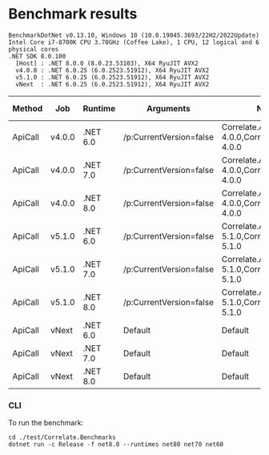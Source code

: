 # Benchmark results

```
BenchmarkDotNet v0.13.10, Windows 10 (10.0.19045.3693/22H2/2022Update)
Intel Core i7-8700K CPU 3.70GHz (Coffee Lake), 1 CPU, 12 logical and 6 physical cores
.NET SDK 8.0.100
  [Host] : .NET 8.0.0 (8.0.23.53103), X64 RyuJIT AVX2
  v4.0.0 : .NET 6.0.25 (6.0.2523.51912), X64 RyuJIT AVX2
  v5.1.0 : .NET 6.0.25 (6.0.2523.51912), X64 RyuJIT AVX2
  vNext  : .NET 6.0.25 (6.0.2523.51912), X64 RyuJIT AVX2
```

| Method  | Job    | Runtime  | Arguments               | NuGetReferences                                                | Mean     | Error   | StdDev  | Ratio | RatioSD | Gen0   | Allocated | Alloc Ratio |
|-------- |------- |--------- |------------------------ |--------------------------------------------------------------- |---------:|--------:|--------:|------:|--------:|-------:|----------:|------------:|
| ApiCall | v4.0.0 | .NET 6.0 | /p:CurrentVersion=false | Correlate.AspNetCore 4.0.0,Correlate.DependencyInjection 4.0.0 | 169.6 us | 1.53 us | 1.36 us |  1.04 |    0.01 | 0.4883 |   4.33 KB |        1.15 |
| ApiCall | v4.0.0 | .NET 7.0 | /p:CurrentVersion=false | Correlate.AspNetCore 4.0.0,Correlate.DependencyInjection 4.0.0 | 174.8 us | 1.96 us | 1.64 us |  1.07 |    0.01 | 0.4883 |   4.06 KB |        1.08 |
| ApiCall | v4.0.0 | .NET 8.0 | /p:CurrentVersion=false | Correlate.AspNetCore 4.0.0,Correlate.DependencyInjection 4.0.0 | 165.5 us | 2.35 us | 2.20 us |  1.02 |    0.02 | 0.4883 |   3.87 KB |        1.03 |
| ApiCall | v5.1.0 | .NET 6.0 | /p:CurrentVersion=false | Correlate.AspNetCore 5.1.0,Correlate.DependencyInjection 5.1.0 | 168.7 us | 2.30 us | 2.15 us |  1.03 |    0.01 | 0.4883 |   4.17 KB |        1.11 |
| ApiCall | v5.1.0 | .NET 7.0 | /p:CurrentVersion=false | Correlate.AspNetCore 5.1.0,Correlate.DependencyInjection 5.1.0 | 169.9 us | 0.78 us | 0.65 us |  1.04 |    0.01 | 0.4883 |   3.91 KB |        1.04 |
| ApiCall | v5.1.0 | .NET 8.0 | /p:CurrentVersion=false | Correlate.AspNetCore 5.1.0,Correlate.DependencyInjection 5.1.0 | 162.6 us | 2.31 us | 2.05 us |  0.99 |    0.01 | 0.4883 |   3.75 KB |        1.00 |
| ApiCall | vNext  | .NET 6.0 | Default                 | Default                                                        | 166.2 us | 1.70 us | 1.50 us |  1.02 |    0.02 | 0.4883 |   4.17 KB |        1.11 |
| ApiCall | vNext  | .NET 7.0 | Default                 | Default                                                        | 170.6 us | 1.15 us | 1.02 us |  1.05 |    0.01 | 0.4883 |   3.91 KB |        1.04 |
| ApiCall | vNext  | .NET 8.0 | Default                 | Default                                                        | 163.2 us | 1.60 us | 1.34 us |  1.00 |    0.00 | 0.4883 |   3.75 KB |        1.00 |

### CLI

To run the benchmark:
```
cd ./test/Correlate.Benchmarks
dotnet run -c Release -f net8.0 --runtimes net80 net70 net60
```
